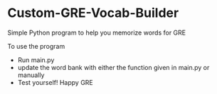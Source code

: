 # Custom-GRE-Vocab-Builder
Simple Python program to help you memorize words for GRE

To use the program
  - Run main.py
  - update the word bank with either the function given in main.py or manually
  - Test yourself! Happy GRE
